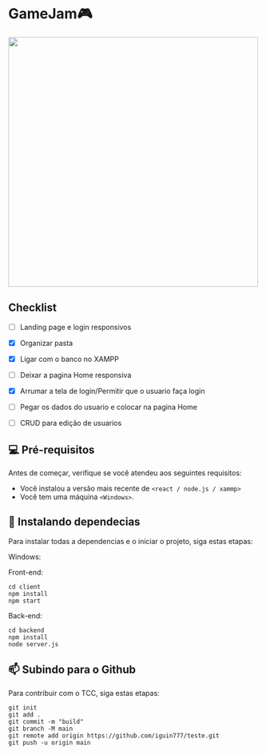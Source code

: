 # GameJam🎮
<img src="https://user-images.githubusercontent.com/74038190/212750155-3ceddfbd-19d3-40a3-87af-8d329c8323c4.gif" width="500">

## Checklist 

- [ ] Landing page e login responsivos
- [x] Organizar pasta
- [x] Ligar com o banco no XAMPP
- [ ] Deixar a pagina Home responsiva
- [x] Arrumar a tela de login/Permitir que o usuario faça login
- [ ] Pegar os dados do usuario e colocar na pagina Home
- [ ] CRUD para edição de usuarios 


## 💻 Pré-requisitos

Antes de começar, verifique se você atendeu aos seguintes requisitos:

- Você instalou a versão mais recente de `<react / node.js / xammp>`
- Você tem uma máquina `<Windows>`. 

## 🚀 Instalando dependecias

Para instalar todas a dependencias e o iniciar o projeto, siga estas etapas:


Windows:

Front-end:
```
cd client   
npm install    
npm start 
```

Back-end:
```
cd backend
npm install
node server.js
```

## 📫 Subindo para o Github

Para contribuir com o TCC, siga estas etapas:
```
git init  
git add .  
git commit -m "build"  
git branch -M main  
git remote add origin https://github.com/iguin777/teste.git  
git push -u origin main  
```

